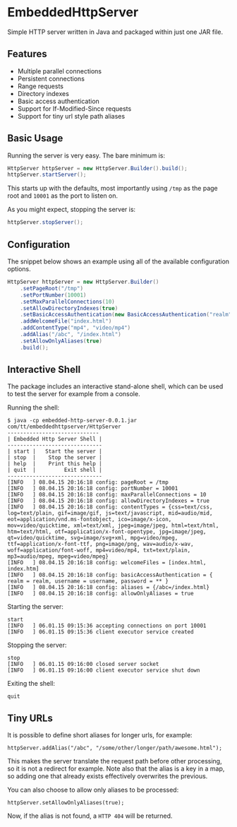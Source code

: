 EmbeddedHttpServer
==================

Simple HTTP server written in Java and packaged within just one JAR file.

Features
--------

- Multiple parallel connections
- Persistent connections
- Range requests
- Directory indexes
- Basic access authentication
- Support for If-Modified-Since requests
- Support for tiny url style path aliases

Basic Usage
-----------

Running the server is very easy. The bare minimum is:

```java
HttpServer httpServer = new HttpServer.Builder().build();
httpServer.startServer();
```

This starts up with the defaults, most importantly using `/tmp` as the page root and `10001` as the port to listen on.

As you might expect, stopping the server is:

```java
httpServer.stopServer();
```

Configuration
-------------

The snippet below shows an example using all of the available configuration options.

```java
HttpServer httpServer = new HttpServer.Builder()
	.setPageRoot("/tmp")
	.setPortNumber(10001)
	.setMaxParallelConnections(10)
	.setAllowDirectoryIndexes(true)
	.setBasicAccessAuthentication(new BasicAccessAuthentication("realm", "username", "password"))
	.addWelcomeFile("index.html")
	.addContentType("mp4", "video/mp4")
	.addAlias("/abc", "/index.html")
	.setAllowOnlyAliases(true)
	.build();
```

Interactive Shell
-----------------

The package includes an interactive stand-alone shell, which can be used to test the server for example from a console.

Running the shell:

```
$ java -cp embedded-http-server-0.0.1.jar com/tt/embeddedhttpserver/HttpServer
-----------------------------
| Embedded Http Server Shell |
------------------------------
| start |   Start the server |
| stop  |    Stop the server |
| help  |    Print this help |
| quit  |         Exit shell |
------------------------------
[INFO   ] 08.04.15 20:16:18 config: pageRoot = /tmp
[INFO   ] 08.04.15 20:16:18 config: portNumber = 10001
[INFO   ] 08.04.15 20:16:18 config: maxParallelConnections = 10
[INFO   ] 08.04.15 20:16:18 config: allowDirectoryIndexes = true
[INFO   ] 08.04.15 20:16:18 config: contentTypes = {css=text/css, log=text/plain, gif=image/gif, js=text/javascript, mid=audio/mid, eot=application/vnd.ms-fontobject, ico=image/x-icon, mov=video/quicktime, xml=text/xml, jpeg=image/jpeg, html=text/html, htm=text/html, otf=application/x-font-opentype, jpg=image/jpeg, qt=video/quicktime, svg=image/svg+xml, mpg=video/mpeg, ttf=application/x-font-ttf, png=image/png, wav=audio/x-wav, woff=application/font-woff, mp4=video/mp4, txt=text/plain, mp3=audio/mpeg, mpeg=video/mpeg}
[INFO   ] 08.04.15 20:16:18 config: welcomeFiles = [index.html, index.htm]
[INFO   ] 08.04.15 20:16:18 config: basicAccessAuthentication = { realm = realm, username = username, password = ** }
[INFO   ] 08.04.15 20:16:18 config: aliases = {/abc=/index.html}
[INFO   ] 08.04.15 20:16:18 config: allowOnlyAliases = true
```

Starting the server:

```
start
[INFO   ] 06.01.15 09:15:36 accepting connections on port 10001
[INFO   ] 06.01.15 09:15:36 client executor service created
```

Stopping the server:

```
stop
[INFO   ] 06.01.15 09:16:00 closed server socket
[INFO   ] 06.01.15 09:16:00 client executor service shut down
```

Exiting the shell:

```
quit
```

Tiny URLs
---------

It is possible to define short aliases for longer urls, for example:

```
httpServer.addAlias("/abc", "/some/other/longer/path/awesome.html");
```

This makes the server translate the request path before other processing, so it is not a redirect for example. Note also that the alias is a key in a map, so adding one that already exists effectively overwrites the previous.

You can also choose to allow only aliases to be processed:

```
httpServer.setAllowOnlyAliases(true);
```

Now, if the alias is not found, a ``HTTP 404`` will be returned.